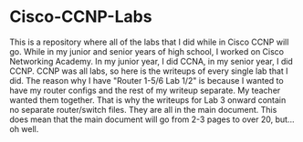 # Cisco-CCNP-Labs
This is a repository where all of the labs that I did while in Cisco CCNP will go.
While in my junior and senior years of high school, I worked on Cisco Networking Academy.
In my junior year, I did CCNA, in my senior year, I did CCNP.
CCNP was all labs, so here is the writeups of every single lab that I did.
The reason why I have "Router 1-5/6 Lab 1/2" is because I wanted to have my router configs
and the rest of my writeup separate. My teacher wanted them together.
That is why the writeups for Lab 3 onward contain no separate router/switch files. They are
all in the main document. This does mean that the main document will go from 2-3 pages
to over 20, but... oh well.

